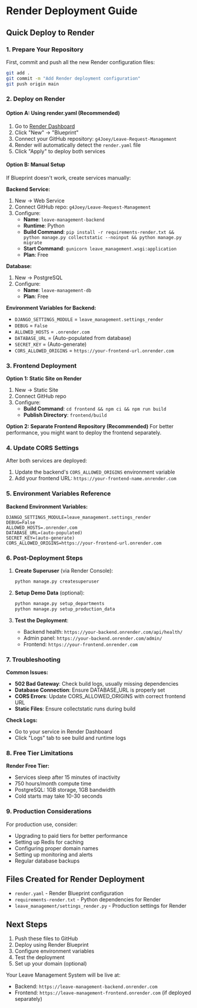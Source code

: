 # Render Deployment Guide

## Quick Deploy to Render

### 1. Prepare Your Repository
First, commit and push all the new Render configuration files:

```bash
git add .
git commit -m "Add Render deployment configuration"
git push origin main
```

### 2. Deploy on Render

#### Option A: Using render.yaml (Recommended)
1. Go to [Render Dashboard](https://dashboard.render.com/)
2. Click "New" → "Blueprint"
3. Connect your GitHub repository: `g4Joey/Leave-Request-Management`
4. Render will automatically detect the `render.yaml` file
5. Click "Apply" to deploy both services

#### Option B: Manual Setup
If Blueprint doesn't work, create services manually:

**Backend Service:**
1. New → Web Service
2. Connect GitHub repo: `g4Joey/Leave-Request-Management`
3. Configure:
   - **Name**: `leave-management-backend`
   - **Runtime**: Python
   - **Build Command**: `pip install -r requirements-render.txt && python manage.py collectstatic --noinput && python manage.py migrate`
   - **Start Command**: `gunicorn leave_management.wsgi:application`
   - **Plan**: Free

**Database:**
1. New → PostgreSQL
2. Configure:
   - **Name**: `leave-management-db`
   - **Plan**: Free

**Environment Variables for Backend:**
- `DJANGO_SETTINGS_MODULE` = `leave_management.settings_render`
- `DEBUG` = `False`
- `ALLOWED_HOSTS` = `.onrender.com`
- `DATABASE_URL` = (Auto-populated from database)
- `SECRET_KEY` = (Auto-generate)
- `CORS_ALLOWED_ORIGINS` = `https://your-frontend-url.onrender.com`

### 3. Frontend Deployment

**Option 1: Static Site on Render**
1. New → Static Site
2. Connect GitHub repo
3. Configure:
   - **Build Command**: `cd frontend && npm ci && npm run build`
   - **Publish Directory**: `frontend/build`

**Option 2: Separate Frontend Repository (Recommended)**
For better performance, you might want to deploy the frontend separately.

### 4. Update CORS Settings
After both services are deployed:
1. Update the backend's `CORS_ALLOWED_ORIGINS` environment variable
2. Add your frontend URL: `https://your-frontend-name.onrender.com`

### 5. Environment Variables Reference

**Backend Environment Variables:**
```
DJANGO_SETTINGS_MODULE=leave_management.settings_render
DEBUG=False
ALLOWED_HOSTS=.onrender.com
DATABASE_URL=(auto-populated)
SECRET_KEY=(auto-generate)
CORS_ALLOWED_ORIGINS=https://your-frontend-url.onrender.com
```

### 6. Post-Deployment Steps

1. **Create Superuser** (via Render Console):
   ```bash
   python manage.py createsuperuser
   ```

2. **Setup Demo Data** (optional):
   ```bash
   python manage.py setup_departments
   python manage.py setup_production_data
   ```

3. **Test the Deployment**:
   - Backend health: `https://your-backend.onrender.com/api/health/`
   - Admin panel: `https://your-backend.onrender.com/admin/`
   - Frontend: `https://your-frontend.onrender.com`

### 7. Troubleshooting

**Common Issues:**
- **502 Bad Gateway**: Check build logs, usually missing dependencies
- **Database Connection**: Ensure DATABASE_URL is properly set
- **CORS Errors**: Update CORS_ALLOWED_ORIGINS with correct frontend URL
- **Static Files**: Ensure collectstatic runs during build

**Check Logs:**
- Go to your service in Render Dashboard
- Click "Logs" tab to see build and runtime logs

### 8. Free Tier Limitations

**Render Free Tier:**
- Services sleep after 15 minutes of inactivity
- 750 hours/month compute time
- PostgreSQL: 1GB storage, 1GB bandwidth
- Cold starts may take 10-30 seconds

### 9. Production Considerations

For production use, consider:
- Upgrading to paid tiers for better performance
- Setting up Redis for caching
- Configuring proper domain names
- Setting up monitoring and alerts
- Regular database backups

## Files Created for Render Deployment

- `render.yaml` - Render Blueprint configuration
- `requirements-render.txt` - Python dependencies for Render
- `leave_management/settings_render.py` - Production settings for Render

## Next Steps

1. Push these files to GitHub
2. Deploy using Render Blueprint
3. Configure environment variables
4. Test the deployment
5. Set up your domain (optional)

Your Leave Management System will be live at:
- Backend: `https://leave-management-backend.onrender.com`
- Frontend: `https://leave-management-frontend.onrender.com` (if deployed separately)